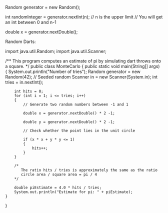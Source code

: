 Random generator = new Random();

int randomInteger = generator.nextInt(n);
// n is the upper limit
// You will get an int between 0 and n-1

double x = generator.nextDouble();



Random Darts:



import java.util.Random;
import java.util.Scanner;

/**
   This program computes an estimate of pi by simulating dart throws onto a square.
*/
public class MonteCarlo
{
    public static void main(String[] args)
    {
        System.out.println("Number of tries");
        Random generator = new Random(42); // Seeded random
        Scanner in = new Scanner(System.in);
        int tries = in.nextInt();

        int hits = 0;
        for (int i = 1; i <= tries; i++)
        {
            // Generate two random numbers between -1 and 1

            double x = generator.nextDouble() * 2 -1;

            double y = generator.nextDouble() * 2 -1;

            // Check whether the point lies in the unit circle

            if (x * x + y * y <= 1)
            {
                hits++;
            }
        }

        /*
           The ratio hits / tries is approximately the same as the ratio
           circle area / square area = pi / 4
        */

        double piEstimate = 4.0 * hits / tries;
        System.out.println("Estimate for pi: " + piEstimate);
    }
}